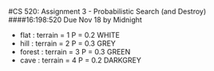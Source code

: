 #CS 520: Assignment 3 - Probabilistic Search (and Destroy) 
####16:198:520 Due Nov 18 by Midnight
* flat     : terrain = 1  P = 0.2  WHITE
* hill     : terrain = 2  P = 0.3  GREY
* forest   : terrain = 3  P = 0.3  GREEN
* cave     : terrain = 4  P = 0.2  DARKGREY